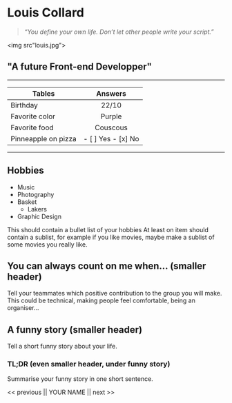 # Louis Collard

> _“You define your own life. Don’t let other people write your script.”_

<img src"louis.jpg">

## "A future Front-end Developper"

---

| Tables              |      Answers       |
| ------------------- | :----------------: |
| Birthday            |       22/10        |
| Favorite color      |       Purple       |
| Favorite food       |      Couscous      |
| Pinneapple on pizza | - [ ] Yes - [x] No |

---

## Hobbies

- Music
- Photography
- Basket
  - Lakers
- Graphic Design

This should contain a bullet list of your hobbies At least on item should contain a sublist, for example if you like movies, maybe make a sublist of some movies you really like.

## You can always count on me when... (smaller header)

Tell your teammates which positive contribution to the group you will make. This could be technical, making people feel comfortable, being an organiser...

## A funny story (smaller header)

Tell a short funny story about your life.

### TL;DR (even smaller header, under funny story)

Summarise your funny story in one short sentence.

<< previous || YOUR NAME || next >>
